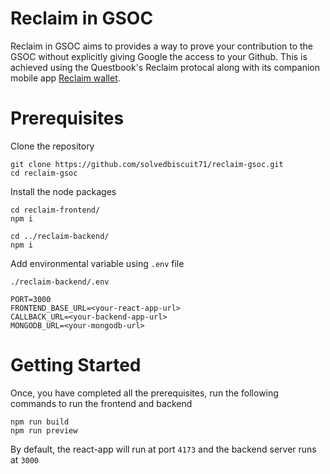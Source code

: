 # Reclaim in GSOC

Reclaim in GSOC aims to provides a way to prove your contribution to the GSOC without explicitly giving Google the access to your Github. This is achieved using the Questbook's Reclaim protocal along with its companion mobile app [Reclaim wallet](https://docs.reclaimprotocol.org/installing-reclaim-wallet).

# Prerequisites

Clone the repository
```
git clone https://github.com/solvedbiscuit71/reclaim-gsoc.git
cd reclaim-gsoc
```

Install the node packages
```
cd reclaim-frontend/
npm i
```

```
cd ../reclaim-backend/
npm i
```

Add environmental variable using `.env` file

`./reclaim-backend/.env`
```
PORT=3000
FRONTEND_BASE_URL=<your-react-app-url>
CALLBACK_URL=<your-backend-app-url>
MONGODB_URL=<your-mongodb-url>
```

# Getting Started

Once, you have completed all the prerequisites, run the following commands to run the frontend and backend
```
npm run build
npm run preview
```

By default, the react-app will run at port `4173` and the backend server runs at `3000`